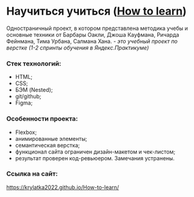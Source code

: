 # Научиться учиться ([How to learn](https://krylatka2022.github.io/How-to-learn/))

Одностраничный проект, в котором представлена методика учебы и основные техники от Барбары Оакли, Джоша Кауфмана, Ричарда Фейнмана, Тима Урбана, Салмана Хана.
*- это учебный проект по верстке (1-2 спринты обучения в Яндекс.Практикуме)*

### Стек технологий:
* HTML;
* CSS;
* БЭМ (Nested);
* git/github;
* Figma;

### Особенности проекта:
* Flexbox;
* анимированные элементы;
* семантическая верстка;
* функционал сайта ограничен дизайн-макетом и чек-листом;
* результат проверен код-ревьюером. Замечания устранены.

### Ссылка на сайт:
https://krylatka2022.github.io/How-to-learn/
